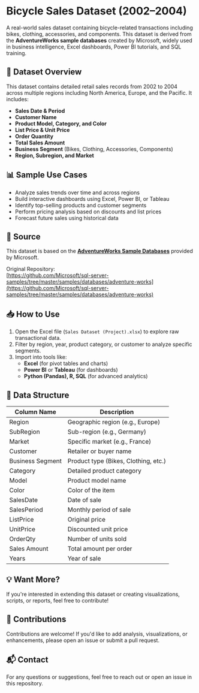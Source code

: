 # Bicycle Sales Dataset (2002–2004)

A real-world sales dataset containing bicycle-related transactions including bikes, clothing, accessories, and components. This dataset is derived from the **AdventureWorks sample databases** created by Microsoft, widely used in business intelligence, Excel dashboards, Power BI tutorials, and SQL training.

## 📁 Dataset Overview

This dataset contains detailed retail sales records from 2002 to 2004 across multiple regions including North America, Europe, and the Pacific. It includes:

- **Sales Date & Period**
- **Customer Name**
- **Product Model, Category, and Color**
- **List Price & Unit Price**
- **Order Quantity**
- **Total Sales Amount**
- **Business Segment** (Bikes, Clothing, Accessories, Components)
- **Region, Subregion, and Market**

## 📊 Sample Use Cases

- Analyze sales trends over time and across regions
- Build interactive dashboards using Excel, Power BI, or Tableau
- Identify top-selling products and customer segments
- Perform pricing analysis based on discounts and list prices
- Forecast future sales using historical data

## 🔗 Source

This dataset is based on the **[AdventureWorks Sample Databases](https://github.com/Microsoft/sql-server-samples/tree/master/samples/databases/adventure-works)**  provided by Microsoft.

Original Repository:  
[https://github.com/Microsoft/sql-server-samples/tree/master/samples/databases/adventure-works](https://github.com/Microsoft/sql-server-samples/tree/master/samples/databases/adventure-works) 

## 📥 How to Use

1. Open the Excel file (`Sales Dataset (Project).xlsx`) to explore raw transactional data.
2. Filter by region, year, product category, or customer to analyze specific segments.
3. Import into tools like:
   - **Excel** (for pivot tables and charts)
   - **Power BI** or **Tableau** (for dashboards)
   - **Python (Pandas), R, SQL** (for advanced analytics)

## 🧹 Data Structure

| Column Name       | Description                            |
|-------------------|----------------------------------------|
| Region            | Geographic region (e.g., Europe)       |
| SubRegion         | Sub-region (e.g., Germany)             |
| Market            | Specific market (e.g., France)         |
| Customer          | Retailer or buyer name                 |
| Business Segment  | Product type (Bikes, Clothing, etc.)   |
| Category          | Detailed product category              |
| Model             | Product model name                     |
| Color             | Color of the item                      |
| SalesDate         | Date of sale                           |
| SalesPeriod       | Monthly period of sale                 |
| ListPrice         | Original price                         |
| UnitPrice         | Discounted unit price                  |
| OrderQty          | Number of units sold                   |
| Sales Amount      | Total amount per order                 |
| Years             | Year of sale                           |

## 💡 Want More?

If you're interested in extending this dataset or creating visualizations, scripts, or reports, feel free to contribute!

## 🤝 Contributions

Contributions are welcome! If you'd like to add analysis, visualizations, or enhancements, please open an issue or submit a pull request.

## 📬 Contact

For any questions or suggestions, feel free to reach out or open an issue in this repository.
